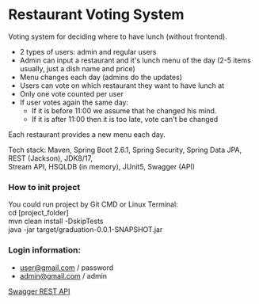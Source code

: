 # Restaurant Voting System

Voting system for deciding where to have lunch (without frontend).

* 2 types of users: admin and regular users
* Admin can input a restaurant and it's lunch menu of the day (2-5 items usually, just a dish name and price)
* Menu changes each day (admins do the updates)
* Users can vote on which restaurant they want to have lunch at
* Only one vote counted per user
* If user votes again the same day:
    - If it is before 11:00 we assume that he changed his mind.
    - If it is after 11:00 then it is too late, vote can't be changed

Each restaurant provides a new menu each day.

Tech stack: Maven, Spring Boot 2.6.1, Spring Security, Spring Data JPA, REST (Jackson), JDK8/17, <br>
Stream API, HSQLDB (in memory), JUnit5, Swagger (API)

### How to init project

You could run project by Git CMD or Linux Terminal:<br>
cd [project_folder]<br>
mvn clean install -DskipTests<br>
java -jar target/graduation-0.0.1-SNAPSHOT.jar

### Login information:

* user@gmail.com / password
* admin@gmail.com / admin

[Swagger REST API](http://localhost:8080/swagger-ui/index.html)